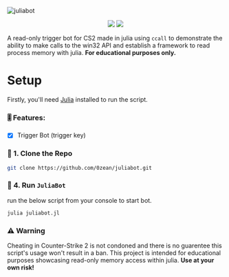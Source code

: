 
![juliabot](https://socialify.git.ci/0zean/juliabot/image?description=1&descriptionEditable=read-only%20memory%20framework%20for%20julia&font=Source%20Code%20Pro&language=1&name=1&owner=1&pattern=Plus&stargazers=1&theme=Light)

<div align="center">
    <img src="https://img.shields.io/badge/Windows-0078D6?style=for-the-badge&logo=windows&logoColor=white"/>
    <img src="https://img.shields.io/badge/-Julia-9558B2?style=for-the-badge&logo=julia&logoColor=white"/>
</div>


A read-only trigger bot for CS2 made in julia using `ccall` to demonstrate the ability to make calls to the win32 API and establish a framework to read process memory with julia. **For educational purposes only.**

# Setup
Firstly, you'll need [Julia](https://julialang.org/downloads/) installed to run the script.

### 🎚️ Features:
- [x] Trigger Bot (trigger key)


### 🧬 1. Clone the Repo
```bash
git clone https://github.com/0zean/juliabot.git
```

### 🚀 4. Run `JuliaBot`
run the below script from your console to start bot.

```bash
julia juliabot.jl
```

### ⚠️ Warning

Cheating in Counter-Strike 2 is not condoned and there is no guarentee this script's usage won't result in a ban. This project is intended for educational purposes showcasing read-only memory access within julia. **Use at your own risk!**